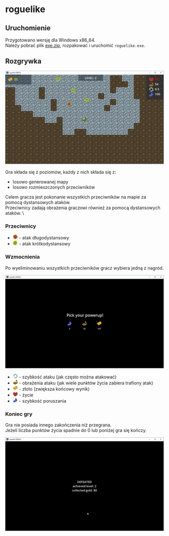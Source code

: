 # roguelike

## Uruchomienie
Przygotowano wersję dla Windows x86_64. \
Należy pobrać plik [exe.zip](exe.zip), rozpakować i uruchomić `roguelike.exe`.

## Rozgrywka
![](readme/gameplay.png)

Gra składa się z poziomów, każdy z nich składa się z:
- losowo generowanej mapy
- losowo rozmieszczonych przeciwników

Celem gracza jest pokonanie wszystkich przeciwników na mapie za pomocą dystansowych ataków.\
Przeciwnicy zadają obrażenia graczowi również za pomocą dystansowych ataków. \

### Przeciwnicy
- ![](assets/characters/elemental.png) - atak długodystansowy
- ![](assets/characters/slime.png) - atak krótkodystansowy

### Wzmocnienia
Po wyeliminowaniu wszystkich przeciwników gracz wybiera jedną z nagród.

![](readme/powerups.png)

- ![](assets/powerups/cooldown.png) - szybkość ataku (jak często można atakować)
- ![](assets/powerups/damage.png) - obrażenia ataku (jak wiele punktów życia zabiera trafiony atak)
- ![](assets/powerups/gold.png) - złoto (zwiększa końcowy wynik)
- ![](assets/powerups/health.png) - życie
- ![](assets/powerups/speed.png) - szybkość poruszania

### Koniec gry
Gra nie posiada innego zakończenia niż przegrana. \
Jeżeli liczba punktów życia spadnie do 0 lub poniżej gra się kończy.

![](readme/defeat.png)
